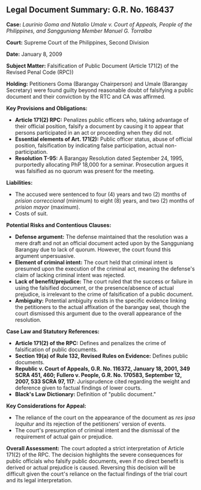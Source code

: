 ## Legal Document Summary: G.R. No. 168437

**Case:** *Laurinio Goma and Natalio Umale v. Court of Appeals, People of the Philippines, and Sangguniang Member Manuel G. Torralba*

**Court:** Supreme Court of the Philippines, Second Division

**Date:** January 8, 2009

**Subject Matter:** Falsification of Public Document (Article 171(2) of the Revised Penal Code (RPC))

**Holding:** Petitioners Goma (Barangay Chairperson) and Umale (Barangay Secretary) were found guilty beyond reasonable doubt of falsifying a public document and their conviction by the RTC and CA was affirmed.

**Key Provisions and Obligations:**

*   **Article 171(2) RPC:** Penalizes public officers who, taking advantage of their official position, falsify a document by causing it to appear that persons participated in an act or proceeding when they did not.
*   **Essential elements of Art. 171(2):** Public officer status, abuse of official position, falsification by indicating false participation, actual non-participation.
*   **Resolution T-95:** A Barangay Resolution dated September 24, 1995, purportedly allocating PhP 18,000 for a seminar. Prosecution argues it was falsified as no quorum was present for the meeting.

**Liabilities:**

*   The accused were sentenced to four (4) years and two (2) months of *prision correccional* (minimum) to eight (8) years, and two (2) months of *prision mayor* (maximum).
*   Costs of suit.

**Potential Risks and Contentious Clauses:**

*   **Defense argument:** The defense maintained that the resolution was a mere draft and not an official document acted upon by the Sangguniang Barangay due to lack of quorum. However, the court found this argument unpersuasive.
*   **Element of criminal intent:** The court held that criminal intent is presumed upon the execution of the criminal act, meaning the defense's claim of lacking criminal intent was rejected.
*   **Lack of benefit/prejudice:** The court ruled that the success or failure in using the falsified document, or the presence/absence of actual prejudice, is irrelevant to the crime of falsification of a public document.
*   **Ambiguity:** Potential ambiguity exists in the specific evidence linking the petitioners to the actual affixation of the barangay seal, though the court dismissed this argument due to the overall appearance of the resolution.

**Case Law and Statutory References:**

*   **Article 171(2) of the RPC:** Defines and penalizes the crime of falsification of public documents.
*   **Section 19(a) of Rule 132, Revised Rules on Evidence:** Defines public documents.
*   **Republic v. Court of Appeals, G.R. No. 116372, January 18, 2001, 349 SCRA 451, 460; Fullero v. People, G.R. No. 170583, September 12, 2007, 533 SCRA 97, 117**: Jurisprudence cited regarding the weight and deference given to factual findings of lower courts.
*   **Black's Law Dictionary:** Definition of "public document."

**Key Considerations for Appeal:**

*   The reliance of the court on the appearance of the document as *res ipsa loquitur* and its rejection of the petitioners' version of events.
*   The court's presumption of criminal intent and the dismissal of the requirement of actual gain or prejudice.

**Overall Assessment:** The court adopted a strict interpretation of Article 171(2) of the RPC. The decision highlights the severe consequences for public officials who falsify public documents, even if no direct benefit is derived or actual prejudice is caused. Reversing this decision will be difficult given the court's reliance on the factual findings of the trial court and its legal interpretation.
